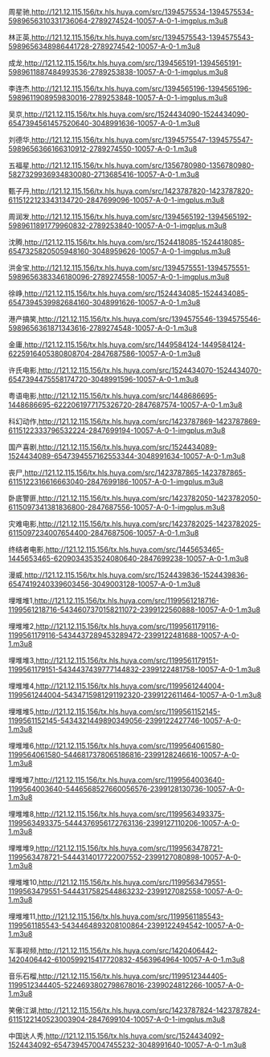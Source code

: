 周星驰,http://121.12.115.156/tx.hls.huya.com/src/1394575534-1394575534-5989656310331736064-2789274524-10057-A-0-1-imgplus.m3u8

林正英,http://121.12.115.156/tx.hls.huya.com/src/1394575543-1394575543-5989656348986441728-2789274542-10057-A-0-1.m3u8

成龙,http://121.12.115.156/tx.hls.huya.com/src/1394565191-1394565191-5989611887484993536-2789253838-10057-A-0-1-imgplus.m3u8

李连杰,http://121.12.115.156/tx.hls.huya.com/src/1394565196-1394565196-5989611908959830016-2789253848-10057-A-0-1-imgplus.m3u8

吴京,http://121.12.115.156/tx.hls.huya.com/src/1524434090-1524434090-6547394561457520640-3048991636-10057-A-0-1.m3u8

刘德华,http://121.12.115.156/tx.hls.huya.com/src/1394575547-1394575547-5989656366166310912-2789274550-10057-A-0-1.m3u8

五福星,http://121.12.115.156/tx.hls.huya.com/src/1356780980-1356780980-5827329936934830080-2713685416-10057-A-0-1.m3u8

甄子丹,http://121.12.115.156/tx.hls.huya.com/src/1423787820-1423787820-6115122123343134720-2847699096-10057-A-0-1-imgplus.m3u8

周润发,http://121.12.115.156/tx.hls.huya.com/src/1394565192-1394565192-5989611891779960832-2789253840-10057-A-0-1-imgplus.m3u8

沈腾,http://121.12.115.156/tx.hls.huya.com/src/1524418085-1524418085-6547325820505948160-3048959626-10057-A-0-1-imgplus.m3u8

洪金宝,http://121.12.115.156/tx.hls.huya.com/src/1394575551-1394575551-5989656383346180096-2789274558-10057-A-0-1-imgplus.m3u8

徐峥,http://121.12.115.156/tx.hls.huya.com/src/1524434085-1524434085-6547394539982684160-3048991626-10057-A-0-1.m3u8

港产搞笑,http://121.12.115.156/tx.hls.huya.com/src/1394575546-1394575546-5989656361871343616-2789274548-10057-A-0-1.m3u8

金庸,http://121.12.115.156/tx.hls.huya.com/src/1449584124-1449584124-6225916405380808704-2847687586-10057-A-0-1.m3u8

许氏电影,http://121.12.115.156/tx.hls.huya.com/src/1524434070-1524434070-6547394475558174720-3048991596-10057-A-0-1.m3u8

粤语电影,http://121.12.115.156/tx.hls.huya.com/src/1448686695-1448686695-6222061977175326720-2847687574-10057-A-0-1.m3u8

科幻动作,http://121.12.115.156/tx.hls.huya.com/src/1423787869-1423787869-6115122333796532224-2847699194-10057-A-0-1-imgplus.m3u8

国产喜剧,http://121.12.115.156/tx.hls.huya.com/src/1524434089-1524434089-6547394557162553344-3048991634-10057-A-0-1.m3u8

丧尸,http://121.12.115.156/tx.hls.huya.com/src/1423787865-1423787865-6115122316616663040-2847699186-10057-A-0-1-imgplus.m3u8

卧底警匪,http://121.12.115.156/tx.hls.huya.com/src/1423782050-1423782050-6115097341381836800-2847687556-10057-A-0-1-imgplus.m3u8

灾难电影,http://121.12.115.156/tx.hls.huya.com/src/1423782025-1423782025-6115097234007654400-2847687506-10057-A-0-1.m3u8

终结者电影,http://121.12.115.156/tx.hls.huya.com/src/1445653465-1445653465-6209034353524080640-2847699238-10057-A-0-1.m3u8

漫威,http://121.12.115.156/tx.hls.huya.com/src/1524439836-1524439836-6547419240339603456-3049003128-10057-A-0-1.m3u8

埋堆堆1,http://121.12.115.156/tx.hls.huya.com/src/1199561218716-1199561218716-5434607370158211072-2399122560888-10057-A-0-1.m3u8

埋堆堆2,http://121.12.115.156/tx.hls.huya.com/src/1199561179116-1199561179116-5434437289453289472-2399122481688-10057-A-0-1.m3u8

埋堆堆3,http://121.12.115.156/tx.hls.huya.com/src/1199561179151-1199561179151-5434437439777144832-2399122481758-10057-A-0-1.m3u8

埋堆堆4,http://121.12.115.156/tx.hls.huya.com/src/1199561244004-1199561244004-5434715981291192320-2399122611464-10057-A-0-1.m3u8

埋堆堆5,http://121.12.115.156/tx.hls.huya.com/src/1199561152145-1199561152145-5434321449890349056-2399122427746-10057-A-0-1.m3u8

埋堆堆6,http://121.12.115.156/tx.hls.huya.com/src/1199564061580-1199564061580-5446817378065186816-2399128246616-10057-A-0-1.m3u8

埋堆堆7,http://121.12.115.156/tx.hls.huya.com/src/1199564003640-1199564003640-5446568527660056576-2399128130736-10057-A-0-1.m3u8

埋堆堆8,http://121.12.115.156/tx.hls.huya.com/src/1199563493375-1199563493375-5444376956172763136-2399127110206-10057-A-0-1.m3u8

埋堆堆9,http://121.12.115.156/tx.hls.huya.com/src/1199563478721-1199563478721-5444314017722007552-2399127080898-10057-A-0-1.m3u8

埋堆堆10,http://121.12.115.156/tx.hls.huya.com/src/1199563479551-1199563479551-5444317582544863232-2399127082558-10057-A-0-1.m3u8

埋堆堆11,http://121.12.115.156/tx.hls.huya.com/src/1199561185543-1199561185543-5434464893208100864-2399122494542-10057-A-0-1.m3u8

军事视频,http://121.12.115.156/tx.hls.huya.com/src/1420406442-1420406442-6100599215417720832-4563964964-10057-A-0-1.m3u8

音乐石榴,http://121.12.115.156/tx.hls.huya.com/src/1199512344405-1199512344405-5224693802798678016-2399024812266-10057-A-0-1.m3u8

笑傲江湖,http://121.12.115.156/tx.hls.huya.com/src/1423787824-1423787824-6115122140523003904-2847699104-10057-A-0-1-imgplus.m3u8

中国达人秀,http://121.12.115.156/tx.hls.huya.com/src/1524434092-1524434092-6547394570047455232-3048991640-10057-A-0-1.m3u8
